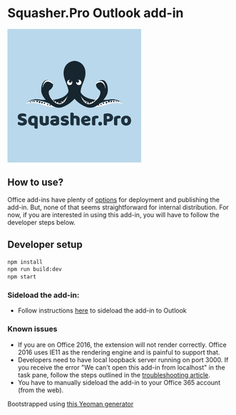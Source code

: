 # Squasher.Pro Outlook add-in

<img src="assets/logo-filled.png" width="300px" height="300px"/>

## How to use?

Office add-ins have plenty of [options](https://docs.microsoft.com/en-us/office/dev/add-ins/publish/publish) for deployment and publishing the add-in. But, none of that seems straightforward for internal distribution. For now, if you are interested in using this add-in, you will have to follow the developer steps below.

## Developer setup

```bash
npm install
npm run build:dev
npm start
```

### Sideload the add-in:

- Follow instructions [here](https://docs.microsoft.com/en-us/office/dev/add-ins/outlook/sideload-outlook-add-ins-for-testing) to sideload the add-in to Outlook

### Known issues

- If you are on Office 2016, the extension will not render correctly. Office 2016 uses IE11 as the rendering engine and is painful to support that.
- Developers need to have local loopback server running on port 3000. If you receive the error "We can't open this add-in from localhost" in the task pane, follow the steps outlined in the [troubleshooting article](https://docs.microsoft.com/en-us/office/troubleshoot/office-suite-issues/cannot-open-add-in-from-localhost).
- You have to manually sideload the add-in to your Office 365 account (from the web).

Bootstrapped using [this Yeoman generator](https://docs.microsoft.com/en-us/office/dev/add-ins/quickstarts/outlook-quickstart?tabs=yeomangenerator)
